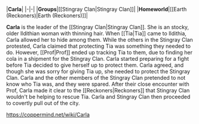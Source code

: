 |**Carla**|
|-|-|
|**Groups**|[[Stingray Clan\|Stingray Clan]]|
|**Homeworld**|[[Earth (Reckoners)\|Earth (Reckoners)]]|

**Carla** is the leader of the [[Stingray Clan\|Stingray Clan]]. She is an stocky, older Ildithian woman with thinning hair.
When [[Tia\|Tia]] came to Ildithia, Carla allowed her to hide among them. While the others in the Stingray Clan protested, Carla claimed that protecting Tia was something they needed to do. However, [[Prof\|Prof]] ended up tracking Tia to them, due to finding her cola in a shipment for the Stingray Clan. Carla started preparing for a fight before Tia decided to give herself up to protect them. Carla agreed, and though she was sorry for giving Tia up, she needed to protect the Stingray Clan. Carla and the other members of the Stingray Clan pretended to not know who Tia was, and they were spared.
After their close encounter with Prof, Carla made it clear to the [[Reckoners\|Reckoners]] that Stingray Clan wouldn't be helping to rescue Tia. Carla and Stingray Clan then proceeded to covertly pull out of the city.



https://coppermind.net/wiki/Carla